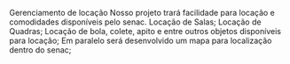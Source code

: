 Gerenciamento de locação
Nosso projeto trará facilidade para locação e comodidades disponíveis pelo senac.
Locação de Salas;
Locação de Quadras;
Locação de bola, colete, apito e entre outros objetos disponíveis para locação;
Em paralelo será desenvolvido um mapa para localização dentro do senac;